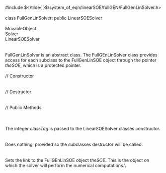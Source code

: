 \
\#include
$<\tilde{ }$/system_of_eqn/linearSOE/fullGEN/FullGenLinSolver.h$>$\
\
class FullGenLinSolver: public LinearSOESolver\
\
MovableObject\
Solver\
LinearSOESolver\
\
\
FullGenLinSolver is an abstract class. The FullGEnLinSolver class
provides access for each subclass to the FullGenLinSOE object through
the pointer *theSOE*, which is a protected pointer.\
\
// Constructor\
\
\
// Destructor\
\
\
// Public Methods\
\
\
\
The integer *classTag* is passed to the LinearSOESolver classes
constructor.\
\
\
Does nothing, provided so the subclasses destructor will be called.\
\
\
Sets the link to the FullGEnLinSOE object *theSOE*. This is the object
on which the solver will perform the numerical computations.\
